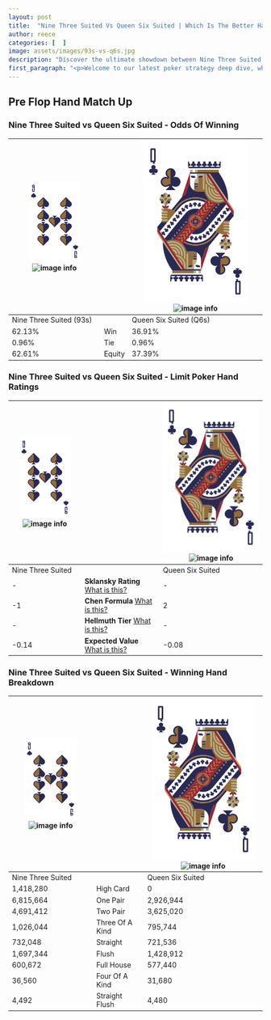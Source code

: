 ```yaml
---
layout: post
title:  "Nine Three Suited Vs Queen Six Suited | Which Is The Better Hand In Poker? A Complete Guide"
author: reece
categories: [  ]
image: assets/images/93s-vs-q6s.jpg
description: "Discover the ultimate showdown between Nine Three Suited and Queen Six Suited in poker! Uncover the odds, strategies, and scenarios where one hand triumphs over the other. Get ready to up your poker game with this thrilling analysis."
first_paragraph: "<p>Welcome to our latest poker strategy deep dive, where we're pitting two distinct hands against each other in a high-stakes showdown: Nine Three Suited vs Queen Six Suited.</p><p>In the dynamic world of poker, every decision counts, and knowing which hand holds the upper hand is key to your success at the table.</p><p>In this article, we'll dissect these two hands, explore the scenarios where one dominates the other, and equip you with the knowledge to make strategic choices that can tip the odds in your favor.</p><p>Get ready to unravel the intriguing dynamics of these poker hands and elevate your game to new heights.</p>"
---
```




[comment]: # (sp0)

## Pre Flop Hand Match Up

<div class="table hand-ratings" markdown="1"> 



### Nine Three Suited vs Queen Six Suited - Odds Of Winning


    
| ![image info](assets/images/hand1/9.png) ![image info](assets/images/hand1/3s.png) |  | ![image info](assets/images/hand2/Q.png) ![image info](assets/images/hand2/6s.png) |
| -------- | -------- | -------- |
| Nine Three Suited (93s) |  | Queen Six Suited (Q6s) |
| 62.13% | Win | 36.91% |
| 0.96% | Tie | 0.96% |
| 62.61% | Equity | 37.39% |




[comment]: # (sp1)



### Nine Three Suited vs Queen Six Suited - Limit Poker Hand Ratings


    
| ![image info](assets/images/hand1/9.png) ![image info](assets/images/hand1/3s.png) |  | ![image info](assets/images/hand2/Q.png) ![image info](assets/images/hand2/6s.png) |
| -------- | -------- | -------- |
| Nine Three Suited |  | Queen Six Suited |
| - | **Sklansky Rating** [What is this?](/sklansky-rating-explained) | - |
| -1 | **Chen Formula** [What is this?](/chen-formula-explained) | 2 |
| - | **Hellmuth Tier** [What is this?](/Hellmuth-tier-explained) | - |
| -0.14 | **Expected Value** [What is this?](/expected-value-explained) | -0.08 |




[comment]: # (sp2)



### Nine Three Suited vs Queen Six Suited - Winning Hand Breakdown


    
| ![image info](assets/images/hand1/9.png) ![image info](assets/images/hand1/3s.png) |  | ![image info](assets/images/hand2/Q.png) ![image info](assets/images/hand2/6s.png) |
| -------- | -------- | -------- |
| Nine Three Suited |  | Queen Six Suited |
| 1,418,280 | High Card | 0 |
| 6,815,664 | One Pair | 2,926,944 |
| 4,691,412 | Two Pair | 3,625,020 |
| 1,026,044 | Three Of A Kind | 795,744 |
| 732,048 | Straight | 721,536 |
| 1,697,344 | Flush | 1,428,912 |
| 600,672 | Full House | 577,440 |
| 36,560 | Four Of A Kind | 31,680 |
| 4,492 | Straight Flush | 4,480 |




[comment]: # (sp3)



</div>

[comment]: # (sp4)



[comment]: # (sp5)


